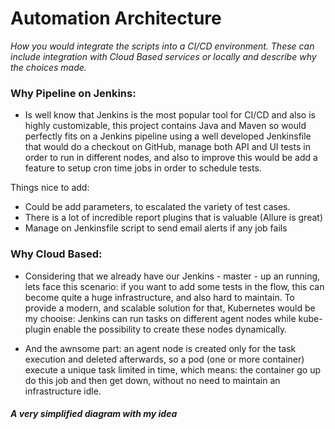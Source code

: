 # Automation Architecture

*How you would integrate the scripts into a CI/CD environment. 
These can include integration with Cloud Based services or locally and describe why the choices made.*


### Why Pipeline on Jenkins: ###

- Is well know that Jenkins is the most popular tool for CI/CD and also is highly customizable, this project contains Java and Maven so would perfectly fits on a Jenkins pipeline using a well developed Jenkinsfile that would do a checkout on GitHub, manage both API and UI tests in order to run in different nodes, and also to improve this 
would be add a feature to setup cron time jobs in order to schedule tests. 
 
 Things nice to add:
 
 - Could be add parameters, to escalated the variety of test cases. 
 - There is a lot of incredible report plugins that is valuable (Allure is great)
 - Manage on Jenkinsfile script to send email alerts if any job fails 


### Why Cloud Based: ###

- Considering that we already have our Jenkins - master - up an running, lets face this scenario: if you want to add some tests in the flow, this can become quite a huge infrastructure, and also hard to maintain. To provide a modern, and scalable solution for that, Kubernetes would be my chooise: Jenkins can run tasks on different agent nodes while kube-plugin enable the possibility to create these nodes dynamically. 

- And the awnsome part: an agent node is created only for the task execution and deleted afterwards, so a pod (one or more container) execute a unique task limited in time, which means: the container go up do this job and then get down, without no need to maintain an infrastructure idle.


##### A very simplified diagram with my idea #####



